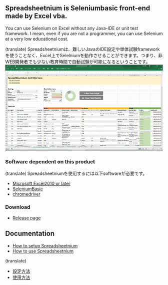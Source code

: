 ## Spreadsheetnium is Seleniumbasic front-end made by Excel vba.

You can use Selenium on Excel without any Java-IDE or unit test framework. I mean, even if you are not a programmer, you can use Selenium at a very low educational cost.

(translate)
Spreadsheetniumは、難しいJavaのIDE設定や単体試験frameworkを使うことなく、Excel上でSelelniumを動作させることができます。つまり、非WEB開発者でも少ない教育時間で自動試験が可能になるということです。
![spreadsheetnium.png](./img/spreadsheetnium.png "SeleniumBasic")

### Software dependent on this product

(translate)
Spreadsheetniumを使用するには以下softwareが必要です。

- [Microsoft Excel2010 or later](https://products.office.com/excel)
- [SeleniumBasic](https://florentbr.github.io/SeleniumBasic/)
- [chromedriver](https://sites.google.com/a/chromium.org/chromedriver/)

### Download

- [Release page]()

## Documentation

- [How to setup Spreadsheetnium](./howToSetupSpreadsheetnium.md)
- [How to use Spreadsheetnium](./howToUseSpreadsheetnium.md)

(translate)
- [設定方法](./howToSetupSpreadsheetnium.md)
- [使用方法](./howToUseSpreadsheetnium.md)
